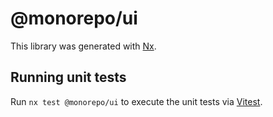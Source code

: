 # @monorepo/ui

This library was generated with [Nx](https://nx.dev).

## Running unit tests

Run `nx test @monorepo/ui` to execute the unit tests via [Vitest](https://vitest.dev/).
